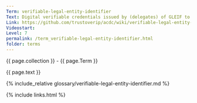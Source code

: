 ```yaml
---
Term: verifiable-legal-entity-identifier
Text: Digital verifiable credentials issued by (delegates) of GLEIF to prove that information about a legel entity is verifiably authentic
Link: https://github.com/trustoverip/acdc/wiki/verifiable-legal-entity-identifier
Videostart: 
Level: 7
permalink: /term_verifiable-legal-entity-identifier.html
folder: terms
---
```


{{ page.collection }} - {{ page.Term }}

   {{ page.text }}

{% include_relative glossary/verifiable-legal-entity-identifier.md %}

 {% include links.html %} 
